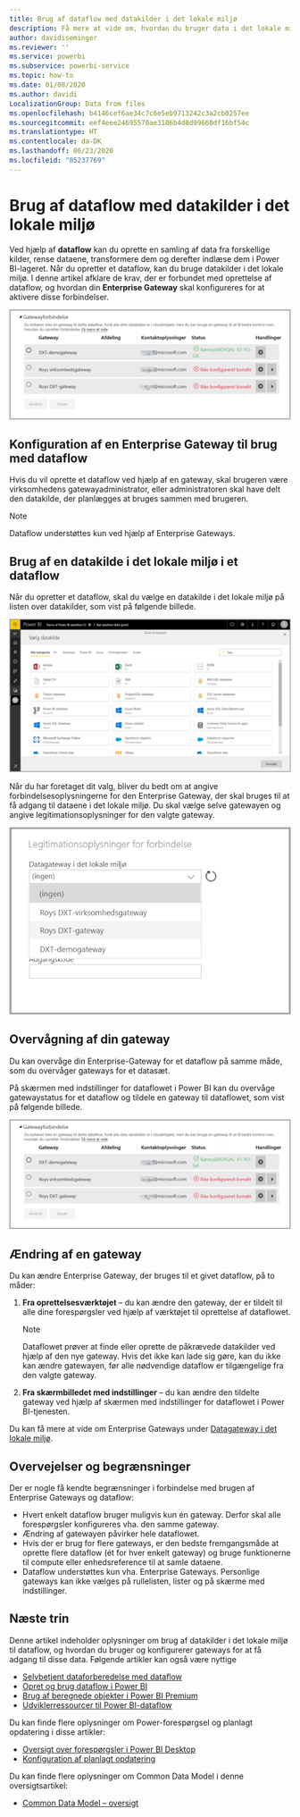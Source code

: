 ```yaml
---
title: Brug af dataflow med datakilder i det lokale miljø
description: Få mere at vide om, hvordan du bruger data i det lokale miljø i dataflow
author: davidiseminger
ms.reviewer: ''
ms.service: powerbi
ms.subservice: powerbi-service
ms.topic: how-to
ms.date: 01/08/2020
ms.author: davidi
LocalizationGroup: Data from files
ms.openlocfilehash: b4146cef6ae34c7c6e5eb9713242c3a2cb0257ee
ms.sourcegitcommit: eef4eee24695570ae3186b4d8d99660df16bf54c
ms.translationtype: HT
ms.contentlocale: da-DK
ms.lasthandoff: 06/23/2020
ms.locfileid: "85237769"
---
```

# <a name="using-dataflows-with-on-premises-data-sources"></a>Brug af dataflow med datakilder i det lokale miljø

Ved hjælp af **dataflow** kan du oprette en samling af data fra forskellige kilder, rense dataene, transformere dem og derefter indlæse dem i Power BI-lageret. Når du opretter et dataflow, kan du bruge datakilder i det lokale miljø. I denne artikel afklare de krav, der er forbundet med oprettelse af dataflow, og hvordan din **Enterprise Gateway** skal konfigureres for at aktivere disse forbindelser.

![Dataflow og gateways](media/service-dataflows-onpremises-gateways/onpremises-gateways_01.png)

## <a name="configuring-an-enterprise-gateway-for-use-with-dataflows"></a>Konfiguration af en Enterprise Gateway til brug med dataflow

Hvis du vil oprette et dataflow ved hjælp af en gateway, skal brugeren være virksomhedens gatewayadministrator, eller administratoren skal have delt den datakilde, der planlægges at bruges sammen med brugeren. 


> [!NOTE]
> Dataflow understøttes kun ved hjælp af Enterprise Gateways.

## <a name="using-an-on-premises-data-source-in-a-dataflow"></a>Brug af en datakilde i det lokale miljø i et dataflow

Når du opretter et dataflow, skal du vælge en datakilde i det lokale miljø på listen over datakilder, som vist på følgende billede.

![Vælg en datakilde i det lokale miljø](media/service-dataflows-onpremises-gateways/onpremises-gateways_02a.png)

Når du har foretaget dit valg, bliver du bedt om at angive forbindelsesoplysningerne for den Enterprise Gateway, der skal bruges til at få adgang til dataene i det lokale miljø. Du skal vælge selve gatewayen og angive legitimationsoplysninger for den valgte gateway.

![Angiv forbindelsesoplysninger](media/service-dataflows-onpremises-gateways/onpremises-gateways_03.png)

## <a name="monitoring-your-gateway"></a>Overvågning af din gateway

Du kan overvåge din Enterprise-Gateway for et dataflow på samme måde, som du overvåger gateways for et datasæt.

På skærmen med indstillinger for dataflowet i Power BI kan du overvåge gatewaystatus for et dataflow og tildele en gateway til dataflowet, som vist på følgende billede.

![Overvågning af gatewayen](media/service-dataflows-onpremises-gateways/onpremises-gateways_01.png)

## <a name="changing-a-gateway"></a>Ændring af en gateway

Du kan ændre Enterprise Gateway, der bruges til et givet dataflow, på to måder:

1. **Fra oprettelsesværktøjet** – du kan ændre den gateway, der er tildelt til alle dine forespørgsler ved hjælp af værktøjet til oprettelse af dataflowet.

    > [!NOTE]
    > Dataflowet prøver at finde eller oprette de påkrævede datakilder ved hjælp af den nye gateway. Hvis det ikke kan lade sig gøre, kan du ikke kan ændre gatewayen, før alle nødvendige dataflow er tilgængelige fra den valgte gateway.

2. **Fra skærmbilledet med indstillinger** – du kan ændre den tildelte gateway ved hjælp af skærmen med indstillinger for dataflowet i Power BI-tjenesten.

Du kan få mere at vide om Enterprise Gateways under [Datagateway i det lokale miljø](../connect-data/service-gateway-onprem.md).

## <a name="considerations-and-limitations"></a>Overvejelser og begrænsninger

Der er nogle få kendte begrænsninger i forbindelse med brugen af Enterprise Gateways og dataflow:

* Hvert enkelt dataflow bruger muligvis kun én gateway. Derfor skal alle forespørgsler konfigureres vha. den samme gateway.
* Ændring af gatewayen påvirker hele dataflowet.
* Hvis der er brug for flere gateways, er den bedste fremgangsmåde at oprette flere dataflow (ét for hver enkelt gateway) og bruge funktionerne til compute eller enhedsreference til at samle dataene.
* Dataflow understøttes kun vha. Enterprise Gateways. Personlige gateways kan ikke vælges på rullelisten, lister og på skærme med indstillinger.


## <a name="next-steps"></a>Næste trin

Denne artikel indeholder oplysninger om brug af datakilder i det lokale miljø til dataflow, og hvordan du bruger og konfigurerer gateways for at få adgang til disse data. Følgende artikler kan også være nyttige

* [Selvbetjent dataforberedelse med dataflow](service-dataflows-overview.md)
* [Opret og brug dataflow i Power BI](service-dataflows-create-use.md)
* [Brug af beregnede objekter i Power BI Premium](service-dataflows-computed-entities-premium.md)
* [Udviklerressourcer til Power BI-dataflow](service-dataflows-developer-resources.md)

Du kan finde flere oplysninger om Power-forespørgsel og planlagt opdatering i disse artikler:
* [Oversigt over forespørgsler i Power BI Desktop](desktop-query-overview.md)
* [Konfiguration af planlagt opdatering](../connect-data/refresh-scheduled-refresh.md)

Du kan finde flere oplysninger om Common Data Model i denne oversigtsartikel:
* [Common Data Model – oversigt](https://docs.microsoft.com/powerapps/common-data-model/overview)
